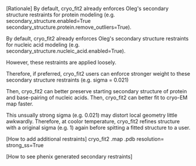 [Rationale]
By default, cryo_fit2 already enforces Oleg's secondary structure restraints for protein modeling (e.g. secondary_structure.enabled=True secondary_structure.protein.remove_outliers=True).

By default, cryo_fit2 already enforces Oleg's secondary structure restraints for nucleic acid modeling (e.g. secondary_structure.nucleic_acid.enabled=True).

However, these restraints are applied loosely.

Therefore, if preferred, cryo_fit2 users can enforce stronger weight to these secondary structure restraints (e.g. sigma = 0.021)

Then, cryo_fit2 can better preserve starting secondary structure of protein and base-pairing of nucleic acids.
Then, cryo_fit2 can better fit to cryo-EM map faster.

This unsually strong sigma (e.g. 0.021) may distort local geometry little awkwardly.
Therefore, at coolor temperature, cryo_fit2 refines structure with a original sigma (e.g. 1) again before spitting a fitted structure to a user.



[How to add additional restraints]
cryo_fit2 <user>.map <user>.pdb resolution=<x> strong_ss=True

[How to see phenix generated secondary restraints]
